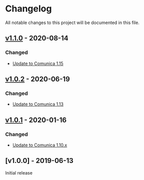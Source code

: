 # Changelog
All notable changes to this project will be documented in this file.

<a name="v1.1.0"></a>
## [v1.1.0](https://github.com/rubensworks/graphql-ld-comunica.js/compare/v1.0.2...v1.1.0) - 2020-08-14

### Changed
* [Update to Comunica 1.15](https://github.com/rubensworks/graphql-ld-comunica.js/commit/70203c36bbf5a61d0b7b46d322d341ecc4014117)

<a name="v1.0.2"></a>
## [v1.0.2](https://github.com/rubensworks/graphql-ld-comunica.js/compare/v1.0.1...v1.0.2) - 2020-06-19

### Changed
* [Update to Comunica 1.13](https://github.com/rubensworks/graphql-ld-comunica.js/commit/c180700460e28f1d2ce887530487da9b4a102fe4)

<a name="v1.0.1"></a>
## [v1.0.1](https://github.com/rubensworks/graphql-ld-comunica.js/compare/v1.0.0...v1.0.1) - 2020-01-16

### Changed
* [Update to Comunica 1.10.x](https://github.com/rubensworks/graphql-ld-comunica.js/commit/76049e528d76fb331589489d60b9c00b9d880e48)

<a name="v1.0.0"></a>
## [v1.0.0] - 2019-06-13

Initial release
